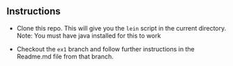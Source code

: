 Instructions
--

- Clone this repo. This will give you the `lein` script in the current directory. Note: You must have java installed for this to work

- Checkout the `ex1` branch and follow further instructions in the Readme.md file from that branch. 
